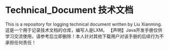# Technical_Document 技术文档
This is a repository for logging technical document written by Liu Xianming.
这是一个用于记录技术文档的仓库，编写人是LXM。
【声明】Java开发手册仅供学习交流使用，请参考后立即删除！本人针对其他下载用户对该手册的后续行为不承担任何责任！
